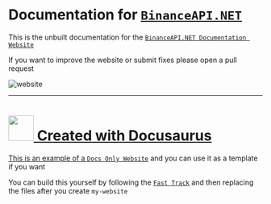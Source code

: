 # Documentation for [`BinanceAPI.NET`](https://www.nuget.org/packages/BinanceAPI.NET)

This is the unbuilt documentation for the [`BinanceAPI.NET Documentation Website`](https://binanceapi-net.github.io/)

If you want to improve the website or submit fixes please open a pull request

![website](https://github.com/binanceapi-net/Docusaurus-BinanceAPI.NET/assets/173445748/f661f6e7-22a5-40f5-b3fc-0ba2528083e2)

------

<h1><a href="https://docusaurus.io/"><img src="https://docusaurus.io/img/docusaurus_keytar.svg" width="50" height="50"/></href> Created with Docusaurus</h1>

This is an example of a [`Docs Only Website`](https://docusaurus.io/) and you can use it as a template if you want

You can build this yourself by following the [`Fast Track`](https://docusaurus.io/docs#fast-track) and then replacing the files after you create `my-website`
